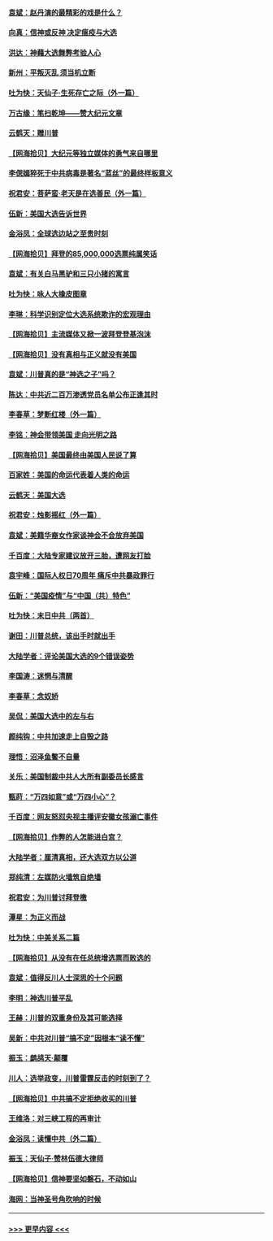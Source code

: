 #### [袁斌：赵丹演的最精彩的戏是什么？](../pages/nsc993/n12633316.md?t=12202351) 
#### [向真：信神或反神 决定瘟疫与大选](../pages/nsc993/n12632710.md?t=12202351) 
#### [洪达：神藉大选舞弊考验人心](../pages/nsc993/n12631962.md?t=12202351) 
#### [新州：平叛灭乱  须当机立断](../pages/nsc993/n12631946.md?t=12202351) 
#### [吐为快：天仙子‧生死存亡之际（外一篇）](../pages/nsc993/n12631927.md?t=12202351) 
#### [万古缘：笔扫乾坤——赞大纪元文章](../pages/nsc993/n12631922.md?t=12202351) 
#### [云鹤天：赠川普](../pages/nsc993/n12631823.md?t=12202351) 
#### [【网海拾贝】大纪元等独立媒体的勇气来自哪里](../pages/nsc993/n12629961.md?t=12202351) 
#### [李偲嫣猝死于中共病毒是著名“蓝丝”的最终样板意义](../pages/nsc993/n12628812.md?t=12202351) 
#### [祝君安：菩萨蛮·老天是在选善民（外一篇）](../pages/nsc993/n12628793.md?t=12202351) 
#### [伍新：美国大选告诉世界](../pages/nsc993/n12628768.md?t=12202351) 
#### [金浴凤：全球选边站之至贵时刻](../pages/nsc993/n12627318.md?t=12202351) 
#### [【网海拾贝】拜登的85,000,000选票纯属笑话](../pages/nsc993/n12626569.md?t=12202351) 
#### [袁斌：有关白马黑驴和三只小猪的寓言](../pages/nsc993/n12626198.md?t=12202351) 
#### [吐为快：咏人大橡皮图章](../pages/nsc993/n12624470.md?t=12202351) 
#### [李琳：科学识别定位大选系统欺诈的宏观理由](../pages/nsc993/n12624340.md?t=12202351) 
#### [【网海拾贝】主流媒体又掀一波拜登登基泡沫](../pages/nsc993/n12624000.md?t=12202351) 
#### [【网海拾贝】没有真相与正义就没有美国](../pages/nsc993/n12621885.md?t=12202351) 
#### [袁斌：川普真的是“神选之子”吗？](../pages/nsc993/n12621749.md?t=12202351) 
#### [陈达：中共近二百万渗透党员名单公布正逢其时](../pages/nsc993/n12620870.md?t=12202351) 
#### [李春草：梦断红楼（外一篇）](../pages/nsc993/n12619122.md?t=12202351) 
#### [李铭：神会带领美国 走向光明之路](../pages/nsc993/n12618584.md?t=12202351) 
#### [【网海拾贝】美国最终由美国人民说了算](../pages/nsc993/n12617255.md?t=12202351) 
#### [百家姓：美国的命运代表着人类的命运](../pages/nsc993/n12615838.md?t=12202351) 
#### [云鹤天：美国大选](../pages/nsc993/n12615994.md?t=12202351) 
#### [祝君安：烛影摇红（外一篇）](../pages/nsc993/n12615975.md?t=12202351) 
#### [袁斌：美籍华裔女作家谈神会不会放弃美国](../pages/nsc993/n12615263.md?t=12202351) 
#### [千百度：大陆专家建议放开三胎，遭网友打脸](../pages/nsc993/n12614456.md?t=12202351) 
#### [袁宇峰：国际人权日70周年 痛斥中共暴政罪行](../pages/nsc993/n12611965.md?t=12202351) 
#### [伍新：“美国疫情”与“中国（共）特色”](../pages/nsc993/n12611463.md?t=12202351) 
#### [吐为快：末日中共（两首）](../pages/nsc993/n12611461.md?t=12202351) 
#### [谢田：川普总统，该出手时就出手](../pages/nsc993/n12610905.md?t=12202351) 
#### [大陆学者：评论美国大选的9个错误姿势](../pages/nsc993/n12609586.md?t=12202351) 
#### [李国涛：迷惘与清醒](../pages/nsc993/n12607532.md?t=12202351) 
#### [李春草：念奴娇](../pages/nsc993/n12607083.md?t=12202351) 
#### [吴侃：美国大选中的左与右](../pages/nsc993/n12607054.md?t=12202351) 
#### [颜纯钩：中共加速走上自毁之路](../pages/nsc993/n12606473.md?t=12202351) 
#### [理悟：沼泽鱼鳖不自量](../pages/nsc993/n12606454.md?t=12202351) 
#### [关乐：美国制裁中共人大所有副委员长感言](../pages/nsc993/n12606442.md?t=12202351) 
#### [甄莳：“万四如意”或“万四小心”？](../pages/nsc993/n12606091.md?t=12202351) 
#### [千百度：网友怒怼央视主播评安徽女孩溺亡事件](../pages/nsc993/n12605370.md?t=12202351) 
#### [【网海拾贝】作弊的人怎能进白宫？](../pages/nsc993/n12603546.md?t=12202351) 
#### [大陆学者：厘清真相，还大选双方以公道](../pages/nsc993/n12603475.md?t=12202351) 
#### [郑纯清：左媒防火墙筑自绝墙](../pages/nsc993/n12602226.md?t=12202351) 
#### [祝君安：为川普讨拜登檄](../pages/nsc993/n12602199.md?t=12202351) 
#### [潭星：为正义而战](../pages/nsc993/n12600926.md?t=12202351) 
#### [吐为快：中美关系二篇](../pages/nsc993/n12600908.md?t=12202351) 
#### [【网海拾贝】从没有在任总统增选票而败选的](../pages/nsc993/n12600435.md?t=12202351) 
#### [袁斌：值得反川人士深思的十个问题](../pages/nsc993/n12600332.md?t=12202351) 
#### [李明：神选川普平乱](../pages/nsc993/n12599751.md?t=12202351) 
#### [王赫：川普的双重身份及其可能选择](../pages/nsc993/n12599723.md?t=12202351) 
#### [吴新：中共对川普“搞不定”因根本“读不懂”](../pages/nsc993/n12599502.md?t=12202351) 
#### [振玉：鹧鸪天‧颠覆](../pages/nsc993/n12599494.md?t=12202351) 
#### [川人：选举政变，川普雷霆反击的时刻到了？](../pages/nsc993/n12599291.md?t=12202351) 
#### [【网海拾贝】中共搞不定拒绝收买的川普](../pages/nsc993/n12598955.md?t=12202351) 
#### [王维洛：对三峡工程的再审计](../pages/nsc993/n12598436.md?t=12202351) 
#### [金浴凤：读懂中共（外二篇）](../pages/nsc993/n12597943.md?t=12202351) 
#### [振玉：天仙子‧赞林伍德大律师](../pages/nsc993/n12597929.md?t=12202351) 
#### [【网海拾贝】信神要坚如磐石，不动如山](../pages/nsc993/n12597901.md?t=12202351) 
#### [海网：当神圣号角吹响的时候](../pages/nsc993/n12595891.md?t=12202351) 

----
#### [ >>> 更早内容 <<< ](../indexes/nsc993-earlier.md)
